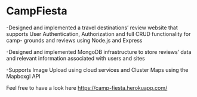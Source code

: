 # CampFiesta
-Designed and implemented a travel destinations’ review website that supports User Authentication, Authorization and full CRUD functionality for camp-
grounds and reviews using Node.js and Express

-Designed and implemented MongoDB infrastructure to store reviews’ data and relevant information associated with users and sites

-Supports Image Upload using cloud services and Cluster Maps using the Mapboxgl API


Feel free to have a look here https://camp-fiesta.herokuapp.com/
